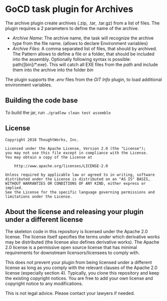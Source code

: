 # GoCD task plugin for Archives

The archive plugin create archives (.zip, .tar, .tar.gz) from a list of files. The plugin requires a 2 parameters to define the name of the archive.

- *Archive Name*: The archive name, the task will recognize the archive type from the file name. (allows to declare Environment variables)
- *Archive Files*: A comma separated list of files, that should by archived. The Pattern allows to define a file or a folder, that should be included into the assembly. Optionally following syntax is possible: path{[bin]/*.exe}. This will catch all EXE files from the *path* and include them into the archive into the folder *bin* 

The plugin supports the *.env* files from the *GIT Info* plugin, to load additional environment variables.


## Building the code base

To build the jar, run `./gradlew clean test assemble`

## License

```plain
Copyright 2018 ThoughtWorks, Inc.

Licensed under the Apache License, Version 2.0 (the "License");
you may not use this file except in compliance with the License.
You may obtain a copy of the License at

    http://www.apache.org/licenses/LICENSE-2.0

Unless required by applicable law or agreed to in writing, software
distributed under the License is distributed on an "AS IS" BASIS,
WITHOUT WARRANTIES OR CONDITIONS OF ANY KIND, either express or implied.
See the License for the specific language governing permissions and
limitations under the License.
```

## About the license and releasing your plugin under a different license

The skeleton code in this repository is licensed under the Apache 2.0 license. The license itself specifies the terms
under which derivative works may be distributed (the license also defines derivative works). The Apache 2.0 license is a
permissive open source license that has minimal requirements for downstream licensors/licensees to comply with.

This does not prevent your plugin from being licensed under a different license as long as you comply with the relevant
clauses of the Apache 2.0 license (especially section 4). Typically, you clone this repository and keep the existing
copyright notices. You are free to add your own license and copyright notice to any modifications.

This is not legal advice. Please contact your lawyers if needed.
